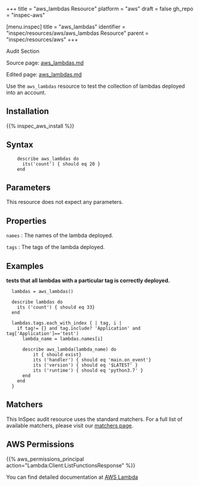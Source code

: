 +++
title = "aws_lambdas Resource"
platform = "aws"
draft = false
gh_repo = "inspec-aws"

[menu.inspec]
title = "aws_lambdas"
identifier = "inspec/resources/aws/aws_lambdas Resource"
parent = "inspec/resources/aws"
+++

<div class="admonition-note">
<p class="admonition-note-title">Audit Section</p>
<div class="admonition-note-text">
<p>Source page: <a href="https://github.com/inspec/inspec-aws/blob/main/docs/resources/aws_lambdas.md">aws_lambdas.md</a></p>
<p>Edited page: <a href="https://github.com/ianmadd/inspec-aws/blob/im/hugo/docs-chef-io/content/inspec/resources/aws_lambdas.md">aws_lambdas.md</a></p>
</div>
</div>



Use the `aws_lambdas` resource to test the collection of lambdas deployed into an account.

## Installation

{{% inspec_aws_install %}}

## Syntax

````
    describe aws_lambdas do
      its('count') { should eq 20 }
    end
````    

## Parameters

This resource does not expect any parameters.


## Properties

`names`
: The names of the lambda deployed.

`tags`
: The tags of the lambda deployed.

## Examples


**tests that all lambdas with a particular tag is correctly deployed.**

````
  lambdas = aws_lambdas() 

  describe lambdas do
    its ('count') { should eq 33}    
  end

  lambdas.tags.each_with_index { | tag, i |    
    if tag!= {} and tag.include? 'Application' and tag['Application']=='test')
      lambda_name = lambdas.names[i]

      describe aws_lambda(lambda_name) do
          it { should exist}    
          its ('handler') { should eq 'main.on_event'}
          its ('version') { should eq '$LATEST' }
          its ('runtime') { should eq 'python3.7' }
      end
    end
  }

````

## Matchers

This InSpec audit resource uses the standard matchers.  For a full list of available matchers, please visit our [matchers page](https://www.inspec.io/docs/reference/matchers/).


## AWS Permissions

{{% aws_permissions_principal action="Lambda:Client:ListFunctionsResponse" %}}

You can find detailed documentation at [AWS Lambda](https://docs.aws.amazon.com/lambda/latest/dg/lambda-api-permissions-ref.html)

